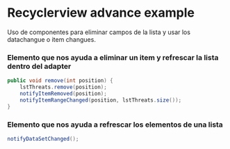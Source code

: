 # Recyclerview advance example
Uso de componentes para eliminar campos de la lista y usar los datachangue o item changues. 

### Elemento que nos ayuda a eliminar un item y refrescar la lista dentro del adapter
```java
public void remove(int position) {
    lstThreats.remove(position);
    notifyItemRemoved(position);
    notifyItemRangeChanged(position, lstThreats.size());
}
```

### Elemento que nos ayuda a refrescar los elementos de una lista
```java
notifyDataSetChanged();
```
